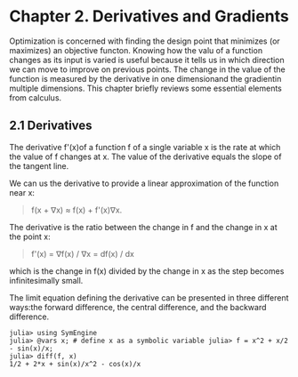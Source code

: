 # Chapter 2. Derivatives and Gradients

Optimization is concerned with finding the design point that minimizes (or maximizes) an objective functon. Knowing how the valu of a function changes as its input is varied is useful because it tells us in which direction we can move to improve on previous points. The change in the value of the function is measured by the derivative in one dimensionand the gradientin multiple dimensions. This chapter briefly reviews some essential elements from calculus.

## 2.1 Derivatives

The derivative f'(x)of a function f of a single variable x is the rate at which the value of f changes at x. The value of the derivative equals the slope of the tangent line.

We can us the derivative to provide a linear approximation of the function near x:

> f(x + &nabla;x) &asymp; f(x) + f'(x)&nabla;x.

The derivative is the ratio between the change in f and the change in x at the point x:

> f'(x) = &nabla;f(x) / &nabla;x = df(x) / dx

which is the change in f(x) divided by the change in x as the step becomes infinitesimally small.

The limit equation defining the derivative can be presented in three different ways:the forward difference, the central difference, and the backward difference.

```
julia> using SymEngine
julia> @vars x; # define x as a symbolic variable julia> f = x^2 + x/2 - sin(x)/x;
julia> diff(f, x)
1/2 + 2*x + sin(x)/x^2 - cos(x)/x
```